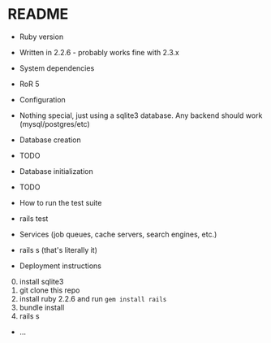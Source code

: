 # README

* Ruby version
- Written in 2.2.6 - probably works fine with 2.3.x

* System dependencies
- RoR 5

* Configuration
- Nothing special, just using a sqlite3 database. Any backend should work (mysql/postgres/etc)

* Database creation
- TODO

* Database initialization
- TODO

* How to run the test suite
- rails test

* Services (job queues, cache servers, search engines, etc.)
- rails s (that's literally it)

* Deployment instructions
0. install sqlite3
1. git clone this repo
2. install ruby 2.2.6 and run `gem install rails`
3. bundle install
4. rails s

* ...
